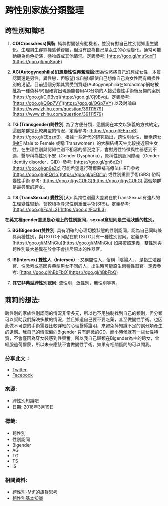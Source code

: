 # 跨性別家族分類整理

## 跨性別知識吧

1. **CD(Crossdress)異裝**: 純粹對變裝有動機者，並沒有對自己性別認知產生變化。生理男生穿絲襪感覺舒服，但沒有認為自己是女生的心理變化。通常可能動機為角色扮演，戀物癖或其他情況。定義參考: [https://goo.gl/muSqoF](https://goo.gl/muSqoF)

2. **AG(Autogynephilia)幻想變性性興奮理論**:因為性慾將自己幻想成女性，本質認同還是男性，異性戀，但慾望(或自戀)驅使自己想像自己為女性而有轉換性別的渴望。目前這個分類其實受到質疑(Autogynephilia在tsroadmap網站被批為一種偽科學)但確實出現過能套用AG分類的人接受變性手術後反悔的案例 [https://goo.gl/Cj9Bvq](https://goo.gl/Cj9Bvq)。定義參考: [https://goo.gl/QGp7VY](https://goo.gl/QGp7VY) 以及討論串 [https://www.zhihu.com/question/39111579](https://www.zhihu.com/question/39111579)

3. **TG (Transgender)跨性別**: 為了方便分類，這個詞在本文以狹義的方式約定，這個類群是比較典型的情況，定義參考: [https://goo.gl/EEqznB](https://goo.gl/EEqznB)，根據一些近代的研究指出，跨性別女性，簡稱跨女(MtF Male to Female 或稱 Transwomen)  的大腦結構天生比較接近原生女性，在生理性別與認知性別不相容的情況之下，會對男性特徵與性器感到不適，醫學稱為性別不安（Gender Dysphoria），原稱性別認同障礙（Gender identity disorder，GID）參考: [https://goo.gl/gn6eZx](https://goo.gl/gn6eZx) 可能希望進行荷爾蒙補充療法(HRT)參考 [https://goo.gl/gFQr1o](https://goo.gl/gFQr1o) 或性別重置手術(SRS) 俗稱變性手術 參考: [https://goo.gl/gyCUhG](https://goo.gl/gyCUhG) 這個類群是最典型的跨女。

4. **TS (TransSexual) 變性別(人)**: 與跨性別最大差異在於TransSexual有強烈的生理變性驅動，會較積極尋求性別重置手術(SRS)。定義參考: [https://goo.gl/Fca1L3](https://goo.gl/Fca1L3)

**在英文裡gender意思是心理上的性別認同，sexual意思則是生理狀態的性別。**

5. **BG(Bigender)雙性別**: 具有明確的心理切換狀態的性別認同，認為自己同時兼具兩種性別，與TS/TG不同點在於TS/TG只有一種性別認同。定義參考: [https://goo.gl/MMhGiu](https://goo.gl/MMhGiu) 如果按照定義，雙性別與跨性別最大差異在於會不會排斥原本的性器官。

6. **IS(Intersex) 雙性人（Intersex）**: 又稱間性人，俗稱「陰陽人」，是指生殖器官、性激素或基因與典型男女不同的人。出生時可能原生兩種性器官。定義參考: [https://goo.gl/hBbFbQ](https://goo.gl/hBbFbQ)

7. **其它非典型跨性別認同**: 流性別，泛性別，無性別等等。

## 莉莉的想法:

跨性別的家族性別認同的情況非常多元，所以也不用強制找到自己的類別，但分類可以幫助我們解決多數的情況，並且知道自己要不要吃藥，甚至做變性手術。也因此做不可逆的手術需要比較詳細的心理醫師證明，來避免掉知識不足的誤分類產生的遺憾。我自己的情況偏向Bigender 只有輕微的GD，而小時候就有一些女性特質，不會僅因為穿女裝感到性興奮。所以我自己歸類在Bigender為主的跨女，曾經服過荷爾蒙，所以未來應該不會做變性手術。如果有相關疑問的可以問我。

### 分享此文：

- [Twitter](https://transgenderknowledgebar.wordpress.com/2018/03/19/%e8%b7%a8%e6%80%a7%e5%88%a5%e5%ae%b6%e6%97%8f%e5%88%86%e9%a1%9e%e6%95%b4%e7%90%86/?share=twitter&nb=1 "分享到 Twitter")
- [Facebook](https://transgenderknowledgebar.wordpress.com/2018/03/19/%e8%b7%a8%e6%80%a7%e5%88%a5%e5%ae%b6%e6%97%8f%e5%88%86%e9%a1%9e%e6%95%b4%e7%90%86/?share=facebook&nb=1 "按一下以分享至 Facebook") 

### 來源:
- 跨性別知識吧
- 日期: 2018年3月19日

### 標籤:
- 跨性別
- 性別認同
- Bigender
- AG
- TG
- TS
- IS

### 相關資料:
- [跨性別-MtF的族群思考](https://transgenderknowledgebar.wordpress.com/category/%e8%b7%a8%e6%80%a7%e5%88%a5-mtf%e7%9a%84%e6%97%8f%e7%be%a4%e6%80%9d%e8%80%83/)
- [跨性別基本知識](https://transgenderknowledgebar.wordpress.com/category/%e8%b7%a8%e6%80%a7%e5%88%a5%e5%9f%ba%e6%9c%ac%e7%9f%a5%e8%ad%98/)
<!-- tcd_original_link https://transgenderknowledgebar.wordpress.com/2018/03/19/%E8%B7%A8%E6%80%A7%E5%88%A5%E5%AE%B6%E6%97%8F%E5%88%86%E9%A1%9E%E6%95%B4%E7%90%86/ -->
